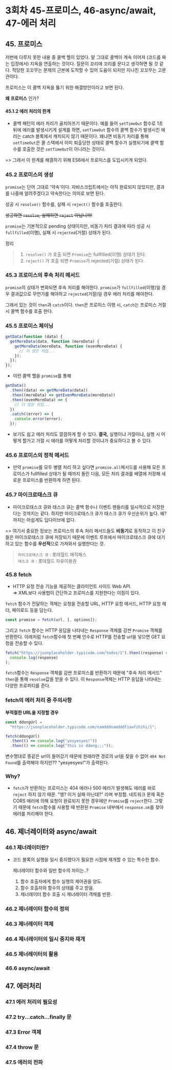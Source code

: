 # 3회차 45-프로미스, 46-async/await, 47-에러 처리

## 45. 프로미스

저번에 다루지 못한 내용 중 콜백 헬이 있었다. 말 그대로 콜백이 계속 이어져 (코드를 짜는 입장에서) 지옥을 연출하는 것이다. 질문이 꼬리에 꼬리를 문다고 생각하면 될 것 같다. 적당한 꼬꼬무는 문제의 근본에 도착할 수 있어 도움이 되지만 지나친 꼬꼬무는 고문관이다.

프로미스는 이 콜백 지옥을 뚫기 위한 해결방안이라고 보면 된다.

**왜 프로미스** 인가?

#### 45.1.2 에러 처리의 한계

- 콜백 패턴의 에러 처리가 골치아프기 때문이다. 예를 들어 `setTimeOut` 함수로 1초 뒤에 에러를 발생시키게 설계를 하면, `setTimeOut` 함수의 콜백 함수가 발생시킨 에러는 catch 블록에서 캐치되지 않기 때문이다. 왜냐면 비동기 처리를 통해 `setTimeOut`은 콜 스택에서 이미 퇴출당한 상태로 콜백 함수가 실행되기에 콜백 함수를 호출한 것은 `setTimeOut`이 아니라는 것이다.

=> 그래서 이 한계를 해결하기 위해 ES6에서 프로미스를 도입시키게 되었다.

### 45.2 프로미스의 생성

`promise`는 단어 그대로 '약속'이다. 자바스크립트에서는 아직 완료되지 않았지만, 결과를 나중에 알려주겠다고 약속한다는 의미로 보면 된다.

성공 시 `resolve()` 함수를, 실패 시 `reject()` 함수를 호출한다.

~~성공하면 `resolve`, 실패하면 `reject` 아닙니까!~~

`promise`는 기본적으로 pending 상태이지만, 비동기 처리 결과에 따라 성공 시 `fullfilled`(이행), 실패 시 `rejected`(거절) 상태가 된다.

정리

> 1.  `resolve()` 가 호출 되면 `Promise`는 fullfilled(이행) 상태가 된다.
> 2.  `reject()` 가 호출 되면 `Promise`가 rejected(거절) 상태가 된다.

### 45.3 프로미스의 후속 처리 메서드

`promise`의 상태가 변화되면 후속 처리를 해야한다. `promise`가 `fullfilled`(이행)일 경우 결과값으로 무언가를 해야하고 `rejected`(거절)일 경우 에러 처리를 해야한다.

그래서 있는 것이 `then`과 `catch`이다. `then`은 프로미스 이행 시, `catch`는 프로미스 거절 시 콜백 함수를 호츌 한다.

### 45.5 프로미스 체이닝

```js
getData(function (data) {
  getMoreData(data, function (moreData) {
    getMoreData(moreData, function (evenMoreData) {
      // 더 많은 작업...
    });
  });
});
```

- 이런 콜백 헬을 `promise`를 통해

```js
getData()
  .then((data) => getMoreData(data))
  .then((moreData) => getEvenMoreData(moreData))
  .then((evenMoreData) => {
    // 더 많은 작업...
  })
  .catch((error) => {
    console.error(error);
  });
```

- 보기도 쉽고 에러 처리도 깔끔하게 할 수 있다. **결국,** 실행이냐 거절이냐, 실행 시 어떻게 할거고 거절 시 에러를 어떻게 처리할 것이냐가 중요하다고 볼 수 있다.

### 45.6 프로미스의 정적 메서드

- 만약 `promise`를 모두 병렬 처리 하고 싶다면 `promise.all`메서드를 사용해 모든 프로미스가 fullfilled 상태가 될 때까지 돌린 다음, 모든 처리 결과를 배열에 저장해 새로운 프로미스를 반환하게 하면 된다.

### 45.7 마이크로태스크 큐

- 마이크로태스크 큐와 태스크 큐는 콜백 함수나 이벤트 핸들러를 일시적으로 저장한다는 것까지는 같다. 하지만 마이크로태스크 큐가 태스크 큐가 우선순위가 높다. 왜? 까지는 아쉽게도 딥다이브에 없다.

=> 여기서 중요한 정보는 프로미스의 후속 처리 메서드들도 **비동기**로 동작하고 이 친구들은 마이크로태스크 큐에 저장되기 때문에 이벤트 루프에서 마이크로태스크 큐에 대기하고 있는 함수를 **우선적**으로 가져와서 실행한다는 것.

> `마이크로태스크 큐` : 롯데월드 매직패스  
> `태스크 큐` : 롯데월드 자유이용권

### 45.8 fetch

- HTTP 요청 전송 기능을 제공하는 클라이언트 사이드 Web API.  
  => XML보다 사용법이 간단하고 프로미스를 지원한다는 이점이 있다.

`fetch` 함수가 전달하는 객체는 요청을 전송할 URL, HTTP 요청 메서드, HTTP 요청 헤더, 페이로드 등을 담는다.

```js
const promise = fetch(url, [, options]);
```

그리고 `fetch` 함수는 HTTP 응답을 나타내는 `Response` 객체를 감싼 `Promise` 객체를 반환한다.
아래처럼 `fetch`함수에 첫 번째 인수로 HTTP를 전송할 url을 넣으면 GET 요청을 전송할 수 있다.

```js
fetch("https://jsonplaceholder.typicode.com/todos/1").then((response) =>
  console.log(response)
);
```

`fetch`함수는 `Response` 객체를 감싼 프로미스를 반환하기 때문에 "후속 처리 메서드" `then`을 통해 `resolve`값을 받을 수 있다. 이 `Response`객체는 HTTP 응답을 나타내는 다양한 프로퍼티를 준다.

### fetch의 에러 처리 중 주의사항

**부적절한 URL을 지정할 경우**

```js
const ddongUrl =
  "https://jsonplaceholder.typicode.com/namdddnamdddfiowfihihi/1";

fetch(ddongUrl)
  .then(() => console.log("yesyesyes!"))
  .then(() => console.log("this is ddong;;;"));
```

변수명대로 똥같은 url이 들어갔기 때문에 원래라면 경로의 url을 찾을 수 없어 `404 Not Found`를 출력해야 하지만?? "yesyesyes!"가 출력된다.

### Why?

- `fetch`가 반환하는 프로미스는 404 에러나 500 에러가 발생해도 에러를 바로 `reject` 하지 않기 때문. "엥? 이거 실패 아닌데?" 라며 부정함. 네트워크 문제 혹은 CORS 에러에 의해 요청이 완료되지 못한 경우에만 `Promise`를 `reject`한다. 그렇기 때문에 `fetch`함수를 사용할 때 반환된 `Promise` 내부에서 `response.ok`를 찾아 에러를 처리해야 한다.

## 46. 제너레이터와 async/await

### 46.1 제너레이터란?

- 코드 블록의 실행을 일시 중지했다가 필요한 시점에 재개할 수 있는 특수한 함수.

  제너레이터 함수와 일반 함수의 차이는..?

  1. 함수 호출자에게 함수 실행의 제어권을 양도.
  2. 함수 호출자와 함수의 상태를 주고 받음.
  3. 제너레이터 함수 호출 시 제너레이터 객체를 반환.

### 46.2 제너레이터 함수의 정의

### 46.3 제너레이터 객체

### 46.4 제너레이터의 일시 중지와 재개

### 46.5 제너레이터의 활용

### 46.6 async/await

## 47. 에러처리

### 47.1 에러 처리의 필요성

### 47.2 try...catch...finally 문

### 47.3 Error 객체

### 47.4 throw 문

### 47.5 에러의 전파

```

```
